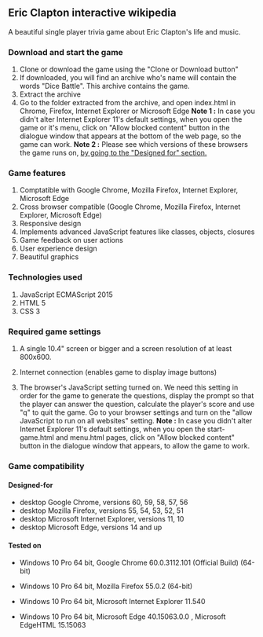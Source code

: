 ## Eric Clapton interactive wikipedia

A beautiful single player trivia game about Eric Clapton's life and music.

### Download and start the game
1. Clone or download the game using the "Clone or Download button"
2. If downloaded, you will find an archive who's name will contain the words "Dice Battle". This archive contains the game.
3. Extract the archive
4. Go to the folder extracted from the archive, and open index.html in Chrome, Firefox, Internet Explorer or Microsoft Edge
   **Note 1 :** In case you didn't alter Internet Explorer 11's default settings, when you open the game or it's menu, click on "Allow blocked content" button in the dialogue window that appears at the bottom of the web page, so the game can work.
   **Note 2 :** Please see which versions of these browsers the game runs on, [by going to the "Designed for" section.](#designed-for)

### Game features
1. Comptatible with Google Chrome, Mozilla Firefox, Internet Explorer, Microsoft Edge
1. Cross browser compatible (Google Chrome, Mozilla Firefox, Internet Explorer, Microsoft Edge)
2. Responsive design
3. Implements advanced JavaScript features like classes, objects, closures
4. Game feedback on user actions
5. User experience design
6. Beautiful graphics

### Technologies used
1. JavaScript ECMAScript 2015
2. HTML 5
3. CSS 3

### Required game settings
1. A single 10.4" screen or bigger and a screen resolution of at least 800x600.

2. Internet connection (enables game to display image buttons)

3. The browser's JavaScript setting turned on. We need this setting in order for the game to generate the questions, display the prompt so that the player can answer the question, calculate the player's score and use "q" to quit the game.
Go to your browser settings and turn on the "allow JavaScript to run on all websites" setting.
**Note :** In case you didn't alter Internet Explorer 11's default settings, when you open the start-game.html and menu.html pages, click on "Allow blocked content" button in the dialogue window that appears, to allow the game to work.

### Game compatibility

#### Designed-for
* desktop Google Chrome, versions 60, 59, 58, 57, 56
* desktop Mozilla Firefox, versions 55, 54, 53, 52, 51
* desktop Microsoft Internet Explorer, versions 11, 10
* desktop Microsoft Edge, versions 14 and up

#### Tested on
* Windows 10 Pro 64 bit, Google Chrome 60.0.3112.101 (Official Build) (64-bit)

* Windows 10 Pro 64 bit, Mozilla Firefox 55.0.2 (64-bit)

* Windows 10 Pro 64 bit, Microsoft Internet Explorer 11.540

* Windows 10 Pro 64 bit, Microsoft Edge 40.15063.0.0 , Microsoft EdgeHTML 15.15063
